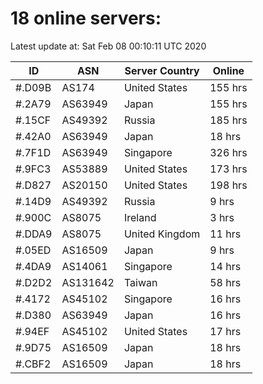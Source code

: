 # 18 online servers:

Latest update at: Sat Feb 08 00:10:11 UTC 2020

| ID | ASN | Server Country | Online |
| -- | --- | -------------- | ------ |
| #.D09B | AS174 | United States | 155 hrs |
| #.2A79 | AS63949 | Japan | 155 hrs |
| #.15CF | AS49392 | Russia | 185 hrs |
| #.42A0 | AS63949 | Japan | 18 hrs |
| #.7F1D | AS63949 | Singapore | 326 hrs |
| #.9FC3 | AS53889 | United States | 173 hrs |
| #.D827 | AS20150 | United States | 198 hrs |
| #.14D9 | AS49392 | Russia | 9 hrs |
| #.900C | AS8075 | Ireland | 3 hrs |
| #.DDA9 | AS8075 | United Kingdom | 11 hrs |
| #.05ED | AS16509 | Japan | 9 hrs |
| #.4DA9 | AS14061 | Singapore | 14 hrs |
| #.D2D2 | AS131642 | Taiwan | 58 hrs |
| #.4172 | AS45102 | Singapore | 16 hrs |
| #.D380 | AS63949 | Japan | 16 hrs |
| #.94EF | AS45102 | United States | 17 hrs |
| #.9D75 | AS16509 | Japan | 18 hrs |
| #.CBF2 | AS16509 | Japan | 18 hrs |

